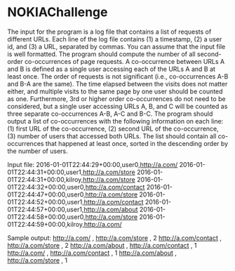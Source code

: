 # NOKIAChallenge
The input for the program is a log file that contains a list of requests of different URLs. Each line of the log file contains (1) a timestamp, (2) a user
id, and (3) a URL, separated by commas. You can assume that the input file is well formatted.
The program should compute the number of all second-order co-occurrences of page requests. A co-occurrence between URLs A and B is
defined as a single user accessing each of the URLs A and B at least once. The order of requests is not significant (i.e., co-occurrences A-B and
B-A are the same). The time elapsed between the visits does not matter either, and multiple visits to the same page by one user should be
counted as one. Furthermore, 3rd or higher order co-occurrences do not need to be considered, but a single user accessing URLs A, B, and C will
be counted as three separate co-occurrences A-B, A-C and B-C.
The program should output a list of co-occurrences with the following information on each line: (1) first URL of the co-occurrence, (2) second URL
of the co-occurrence, (3) number of users that accessed both URLs. The list should contain all co-occurrences that happened at least once,
sorted in the descending order by the number of users.

Input file:
2016-01-01T22:44:29+00:00,user0,http://a.com/
2016-01-01T22:44:31+00:00,user1,http://a.com/store
2016-01-01T22:44:31+00:00,kilroy,http://a.com/store
2016-01-01T22:44:32+00:00,user0,http://a.com/contact
2016-01-01T22:44:47+00:00,user0,http://a.com/store
2016-01-01T22:44:52+00:00,user1,http://a.com/contact
2016-01-01T22:44:57+00:00,user1,http://a.com/about
2016-01-01T22:44:58+00:00,user0,http://a.com/store
2016-01-01T22:44:59+00:00,kilroy,http://a.com/

Sample output:
http://a.com/ , http://a.com/store , 2
http://a.com/contact , http://a.com/store , 2
http://a.com/about , http://a.com/contact , 1
http://a.com/ , http://a.com/contact , 1
http://a.com/about , http://a.com/store , 1
